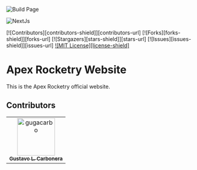 ![Build Page](https://github.com/Apex-Rocketry/apexrocketry.space/actions/workflows/nextjs.yml/badge.svg)

![NextJs](https://img.shields.io/badge/Next.js-000000.svg?style=for-the-badge&logo=nextdotjs&logoColor=white)

[![Contributors][contributors-shield]][contributors-url]
[![Forks][forks-shield]][forks-url]
[![Stargazers][stars-shield]][stars-url]
[![Issues][issues-shield]][issues-url]
[![MIT License][license-shield]](LICENSE)

# Apex Rocketry Website

This is the Apex Rocketry official website.

## Contributors

<!-- readme: contributors -start -->
<table>
	<tbody>
		<tr>
            <td align="center">
                <a href="https://github.com/gugacarbo">
                    <img src="https://avatars.githubusercontent.com/u/33656915?v=4" width="100;" alt="gugacarbo"/>
                    <br />
                    <sub><b>Gustavo L. Carbonera</b></sub>
                </a>
            </td>
		</tr>
	<tbody>
</table>
<!-- readme: contributors -end -->